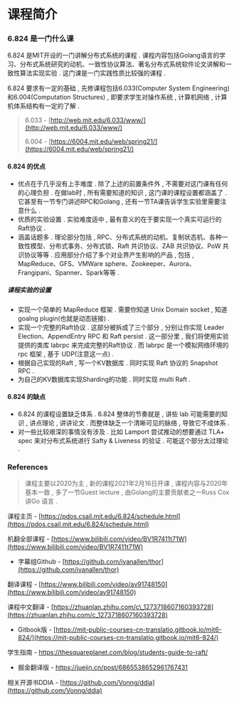 # 课程简介

### 6.824 是一门什么课

6.824 是MIT开设的一门讲解分布式系统的课程 . 课程内容包括Golang语言的学习、分布式系统研究的动机、一致性协议算法、著名分布式系统软件论文讲解和一致性算法实现实验 . 这门课是一门实践性质比较强的课程 .

6.824 要求有一定的基础 , 先修课程包括6.033\(Computer System Engineering\)和6.004\(Computation Structures\) , 即要求学生对操作系统 , 计算机网络 , 计算机体系结构有一定的了解 .

> 6.033 - [http://web.mit.edu/6.033/www/](http://web.mit.edu/6.033/www/)
>
> 6.004 - [https://6004.mit.edu/web/spring21/](https://6004.mit.edu/web/spring21/)

#### 6.824 的优点

* 优点在于几乎没有上手难度 . 除了上述的前置条件外 , 不需要对这门课有任何的心理负担 . 在做lab时 , 所有需要知道的知识 , 这门课的课程设置都涵盖了 . 它甚至有一节专门讲述RPC和Golang , 还有一节TA课告诉学生实验里需要注意什么 . 
* 优质的实验设置 . 实验难度适中 , 最有意义的在于要实现一个真实可运行的Raft协议 . 
* 涵盖话题多 . 理论部分包括 , RPC、分布式系统的动机、复制状态机、各种一致性模型、分布式事务、分布式锁、Raft 共识协议、ZAB 共识协议、PoW 共识协议等等 . 应用部分介绍了多个对业界产生影响的产品 , 包括 , MapReduce、GFS、VMWare sphere、Zookeeper、Aurora、Frangipani、Spanner、Spark等等 . 

##### 课程实验的设置

* 实现一个简单的 MapReduce 框架 . 需要你知道 Unix Domain socket , 知道goalng plugin\(也就是动态链接\) . 
* 实现一个完整的Raft协议 . 这部分被拆成了三个部分 , 分别让你实现 Leader Election、AppendEntry RPC 和 Raft persist . 这一部分里 , 我们将使用实验提供的类库 labrpc 来完成完整的Raft协议 . 而 labrpc 是一个模拟网络环境的 rpc 框架 , 基于 UDP\(注意这一点\) . 
* 根据自己实现的Raft , 写一个KV数据库 . 同时实现 Raft 协议的 Snapshot RPC . 
* 为自己的KV数据库实现Sharding的功能 . 同时实现 multi Raft . 

#### 6.824 的缺点

* 6.824 的课程设置缺乏体系 . 6.824 整体的节奏就是 , 讲些 lab 可能需要的知识 , 讲点理论 , 讲讲论文 . 而整体缺乏一个清晰可见的脉络 , 导致它不成体系 . 
* 对一些比较艰深的事情没有涉及 . 比如 Lamport 尝试推动的想要通过 TLA+ spec 来对分布式系统进行 Safty & Liveness 的验证 . 可能这个部分太过理论 . 

### References

> 课程主要以2020为主 , 新的课程2021年2月16日开课 , 课程内容与2020年基本一致 , 多了一节Guest lecture , 由Golang的主要贡献者之一Russ Cox讲Go 语言 .

课程主页 - [https://pdos.csail.mit.edu/6.824/schedule.html](https://pdos.csail.mit.edu/6.824/schedule.html)

机翻全部课程 - [https://www.bilibili.com/video/BV1R7411t71W](https://www.bilibili.com/video/BV1R7411t71W)

* 字幕组Github - [https://github.com/ivanallen/thor](https://github.com/ivanallen/thor)

翻译课程 - [https://www.bilibili.com/video/av91748150](https://www.bilibili.com/video/av91748150)

课程中文翻译 - [https://zhuanlan.zhihu.com/c\_1273718607160393728](https://zhuanlan.zhihu.com/c_1273718607160393728)

* Gitbook版 - [https://mit-public-courses-cn-translatio.gitbook.io/mit6-824/](https://mit-public-courses-cn-translatio.gitbook.io/mit6-824/)

学生指南 - https://thesquareplanet.com/blog/students-guide-to-raft/

* 掘金翻译版 - https://juejin.cn/post/6865538652961767431

相关开源书DDIA - [https://github.com/Vonng/ddia](https://github.com/Vonng/ddia)

